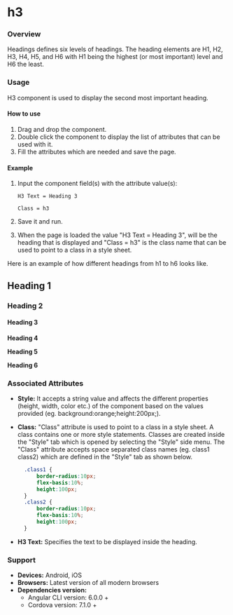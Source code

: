 # h3

### Overview

Headings defines six levels of headings. The heading elements are H1, H2, H3, H4, H5, and H6 with H1 being the highest \(or most important\) level and H6 the least.

### Usage

H3 component is used to display the second most important heading.

#### How to use

1. Drag and drop the component. 
2. Double click the component to display the list of attributes that can be used with it.
3. Fill the attributes which are needed and save the page.

#### Example

1. Input the component field\(s\) with the attribute value\(s\):  

    `H3 Text = Heading 3`  

    `Class = h3`

2. Save it and run.
3. When the page is loaded the value "H3 Text = Heading 3", will be the heading that is displayed and "Class = h3" is the class name that can be used to point to a class in a style sheet.

Here is an example of how different headings from h1 to h6 looks like.

## Heading 1

### Heading 2

#### Heading 3

**Heading 4**

**Heading 5**

**Heading 6**

### Associated Attributes

* **Style:** It accepts a string value and affects the different properties \(height, width, color etc.\) of the component based on the values provided \(eg. background:orange;height:200px;\).
* **Class:** "Class" attribute is used to point to a class in a style sheet. A class contains one or more style statements. Classes are created inside the "Style" tab which is opened by selecting the "Style" side menu. The "Class" attribute accepts space separated class names \(eg. class1 class2\) which are defined in the "Style" tab as shown below.

  ```css
    .class1 {
        border-radius:10px;
        flex-basis:10%;
        height:100px;
    }
    .class2 {
        border-radius:10px;
        flex-basis:10%;
        height:100px;
    }
  ```

* **H3 Text:** Specifies the text to be displayed inside the heading.

### Support

* **Devices:** Android, iOS
* **Browsers:**  Latest version of all modern browsers
* **Dependencies version:** 
  * Angular CLI version: 6.0.0 + 
  * Cordova version: 7.1.0 +

